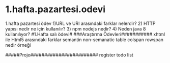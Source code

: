 # 1.hafta.pazartesi.odevi
 1.hafta pazartesi ödev       1)URL ve URI arasındaki farklar nelerdir?        2) HTTP yapısı nedir ne için kullanılır?        3) npm  nodejs nedir?       4) Neden java 8 kullanılıyor?
#1.Hafta salı ödevi#
###Araştırma Ödevleri###########
xhtml ile Html5 arasındaki farklar
semantin non-semanatic
table colspan rowspan nedir örneği

#####Proje########################
register
todo list
